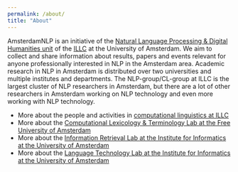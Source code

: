 ```yaml
---
permalink: /about/
title: "About"
---
```


AmsterdamNLP is an initiative of the [Natural Language Processing \& Digital Humanities unit](//projects.illc.uva.nl/NLP-DH/cl-illc.github.io) of the [ILLC](https://www.illc.uva.nl) at the University of Amsterdam. We aim to collect and share information about results, papers and events relevant for anyone professionally interested in NLP in the Amsterdam area. Academic research in NLP in Amsterdam is distributed over two universities and multiple institutes and departments. The NLP-group/CL-group at ILLC is the largest cluster of NLP researchers in Amsterdam, but there are a lot of other researchers in Amsterdam working on NLP technology and even more working with NLP technology.

* More about the people and activities in [computational linguistics at ILLC](//cl-illc.github.io)
* More about the [Computational Lexicology & Terminology Lab at the Free University of Amsterdam](http://www.cltl.nl/)
* More about the [Information Retrieval Lab at the Institute for Informatics at the University of Amsterdam](http://irlab.science.uva.nl/)
* More about the [Language Technology Lab at the Institute for Informatics at the University of Amsterdam](https://staff.science.uva.nl/c.monz/ltl/)

